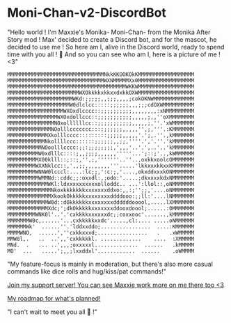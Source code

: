 # Moni-Chan-v2-DiscordBot

"Hello world ! I'm Maxxie's Monika- Moni-Chan- from the Monika After Story mod ! 
Max' decided to create a Discord bot, and for the mascot, he decided to use me ! 
So here am I, alive in the Discord world, ready to spend time with you all ! 💚 
And so you can see who am I, here is a picture of me ! <3"

```
MMMMMMMMMMMMMMMMMMMMMMMMMMMMMMMNkkKKOOKOkKMMMMMMMMMMMMMMMMMM
MMMMMMMMMMMMMMMMMMMMMMMMMMMMMMMWXNMMMMMXx0MMMMMMMMMMMMMMMMMM
MMMMMMMMMMMMMMMMMMMMMMMMMMMMMMMMMMMMMMWKKWMMMMMMMMMMMMMMMMMM
MMMMMMMMMMMMMMMMMMMMMMMWXOkkkkxkkxxdxkkOXWMMMMMMMMMMMMMMMMMM
MMMMMMMMMMMMMMMMMMMMMWKd:;;;;;,,;;;,,,,;cokOKNWMMMMMMMMMMMMM
MMMMMMMMMMMMMMMMMMMMW0dlclcc:::::;;;;;;,,,;;;cdOXWMMMMMMMMMM
MMMMMMMMMMMMMMMMMMWXOxdlcccc::;;;;;;;;;;,,,,,,,,:xNMMMMMMMMM
MMMMMMMMMMMMMMMMWXOxdollccc::;;;;;;;;;;;,,,,,;,,''oXMMMMMMMM
MMMMMMMMMMMMMMMN0xollllllcc::;;;;;;;;;;;,,,,,;,''.'xWMMMMMMM
MMMMMMMMMMMMMMNOolllccccccc::::;;;;;;,,,,,'',;,'''.:KMMMMMMM
MMMMMMMMMMMMMXkolllcccc:::::::::;;;;;,,,,,'.';,.''.,kMMMMMMM
MMMMMMMMMMMMNkollllccc::::::;;;;;;,,;;,''''.','.''.'kMMMMMMM
MMMMMMMMMMMNOoolllcccc:;;:;;;;;;;;,',,,'..'.',..'..'kMMMMMMM
MMMMMMMMMMW0xdlllc::::;,,;;;;,,,,,,'''''...';::;'..,kWMMMMMM
MMMMMMMMMMX00klll::;::;,'',;,'''''''..''..,oxkkxoolcOMMMMMMM
MMMMMMMMMWXXNklcc::,',,;;,,,,,,,,'''.....'lkkxxxkkxxKMMMMMMM
MMMMMMMMMWNNW0lcccl:....:lc;;,':c:;,'....,okxddxxxkONMMMMMMM
MMMMMMMMMMWMMNd::cddc;;:oxxdl:,;odo:'.....;dkxxxxkdxNMMMMMMM
MMMMMMMMMMMMMWKl:ldxxxxxxxxxxolloddc.. ...':llol::,oNMMMMMMM
MMMMMMMMMMMMMMNkoxkkkkkkkxxxxxxxddxo:,,:;'';;,'....oNMMMMMMM
MMMMMMMMMMMMMMXkookOkkkkkxxxxxxxxddddooo:;;ll:'....lNMMMMMMM
MMMMMMMMMMMMMW0d::dOkkkkkkxxxxxxxxddddddooool,.....lXMMMMMMM
MMMMMMMMMMMMMXdc;';dkOkkkkkxxxxxxxddooxdoool;......:0MMMMMMM
MMMMMMMMMWNK0l'..'.'cxkkkkxxxxxxdc;;coxxooc'.......,kMMMMMMM
MMMMMMMW0c,......'...cxkkkkkxxdc'.....,cl:.... .....oNMMMMMM
MMMMMMWk'  ......''.'lddxxddo;................  ....:KMMMMMM
MMMMWNO,  ......',''cxkkxxxd;................   .   .xWMMMMM
MMW0l,.   ..  ..',,'cxkkkkkl. .............    ....  :XMMMMM
MNd.  .   ... ..',,,;oxxxxxl..............  ......   .kMMMMM
MO'  ...   .....';,,;lxxddxl'............  ......    .oWMMMM
```

"My feature-focus is mainly in moderation, but there's also more casual commands like dice rolls and hug/kiss/pat commands!"



[Join my support server! You can see Maxxie work more on me there too <3](https://discord.gg/N5u22HvN)

[My roadmap for what's planned!](https://trello.com/b/ojJfYYdW/moni-chan-v2-roadmap)

"I can't wait to meet you all 💚 !"